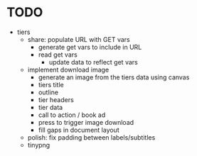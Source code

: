 # TODO

+ tiers
	+ share: populate URL with GET vars
		+ generate get vars to include in URL
		- read get vars
			- update data to reflect get vars
	+ implement download image
		+ generate an image from the tiers data using canvas
		- tiers title
		- outline
		- tier headers
		- tier data
		- call to action / book ad
		- press to trigger image download
		- fill gaps in document layout
	- polish: fix padding between labels/subtitles
	- tinypng